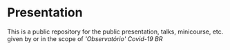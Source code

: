 # Presentation
This is a public repository for the public presentation, talks, minicourse, etc. given by or in the scope of *'Observatório' Covid-19 BR*

